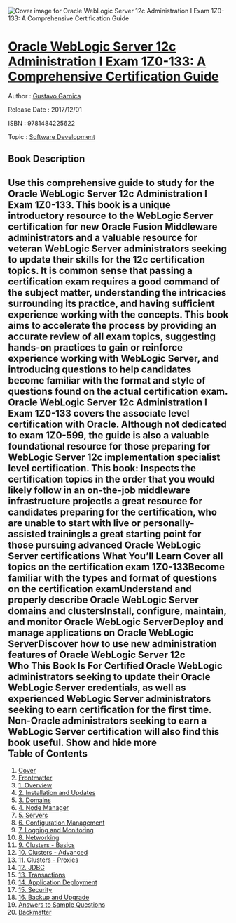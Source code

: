 ![Cover image for Oracle WebLogic Server 12c Administration I Exam 1Z0-133: A Comprehensive Certification Guide](https://imgdetail.ebookreading.net/cover/cover/software_development/EB9781484225622.jpg)

[Oracle WebLogic Server 12c Administration I Exam 1Z0-133: A Comprehensive Certification Guide](https://ebookreading.net/view/book/Oracle+WebLogic+Server+12c+Administration+I+Exam+1Z0-133%3A+A+Comprehensive+Certification+Guide-EB9781484225622_1.html "Oracle WebLogic Server 12c Administration I Exam 1Z0-133: A Comprehensive Certification Guide")
====================================================================================================================

Author : [Gustavo Garnica](https://ebookreading.net/search/author/Gustavo+Garnica)

Release Date : 2017/12/01

ISBN : 9781484225622

Topic : [Software Development](https://ebookreading.net/search/category/software-development)

Book Description
-----------------

 Use this comprehensive guide to study for the Oracle WebLogic Server 12c Administration I Exam 1Z0-133. This book is a unique introductory resource to the WebLogic Server certification for new Oracle Fusion Middleware administrators and a valuable resource for veteran WebLogic Server administrators seeking to update their skills for the 12c certification topics.
It is common sense that passing a certification exam requires a good command of the subject matter, understanding the intricacies surrounding its practice, and having sufficient experience working with the concepts. This book aims to accelerate the process by providing an accurate review of all exam topics, suggesting hands-on practices to gain or reinforce experience working with WebLogic Server, and introducing questions to help candidates become familiar with the format and style of questions found on the actual certification exam. 
Oracle WebLogic Server 12c Administration I Exam 1Z0-133 covers the associate level certification with Oracle. Although not dedicated to exam 1Z0-599, the guide is also a valuable foundational resource for those preparing for WebLogic Server 12c implementation specialist level certification. This book: Inspects the certification topics in the order that you would likely follow in an on-the-job middleware infrastructure projectIs a great resource for candidates preparing for the certification, who are unable to start with live or personally-assisted trainingIs a great starting point for those pursuing advanced Oracle WebLogic Server certifications   What You’ll Learn Cover all topics on the certification exam 1Z0-133Become familiar with the types and format of questions on the certification examUnderstand and properly describe Oracle WebLogic Server domains and clustersInstall, configure, maintain, and monitor Oracle WebLogic ServerDeploy and manage applications on Oracle WebLogic ServerDiscover how to use new administration features of Oracle WebLogic Server 12c     
 Who This Book Is For
 Certified Oracle WebLogic administrators seeking to update their Oracle WebLogic Server credentials, as well as experienced WebLogic Server administrators seeking to earn certification for the first time. Non-Oracle administrators seeking to earn a WebLogic Server certification will also find this book useful.
           Show and hide more                
Table of Contents
-----------------

1. [Cover](https://ebookreading.net/view/book/Oracle+WebLogic+Server+12c+Administration+I+Exam+1Z0-133%3A+A+Comprehensive+Certification+Guide-EB9781484225622_1.html)
1. [Frontmatter](https://ebookreading.net/view/book/Oracle+WebLogic+Server+12c+Administration+I+Exam+1Z0-133%3A+A+Comprehensive+Certification+Guide-EB9781484225622_2.html)
1. [1. Overview](https://ebookreading.net/view/book/Oracle+WebLogic+Server+12c+Administration+I+Exam+1Z0-133%3A+A+Comprehensive+Certification+Guide-EB9781484225622_3.html)
1. [2. Installation and Updates](https://ebookreading.net/view/book/Oracle+WebLogic+Server+12c+Administration+I+Exam+1Z0-133%3A+A+Comprehensive+Certification+Guide-EB9781484225622_4.html)
1. [3. Domains](https://ebookreading.net/view/book/Oracle+WebLogic+Server+12c+Administration+I+Exam+1Z0-133%3A+A+Comprehensive+Certification+Guide-EB9781484225622_5.html)
1. [4. Node Manager](https://ebookreading.net/view/book/Oracle+WebLogic+Server+12c+Administration+I+Exam+1Z0-133%3A+A+Comprehensive+Certification+Guide-EB9781484225622_6.html)
1. [5. Servers](https://ebookreading.net/view/book/Oracle+WebLogic+Server+12c+Administration+I+Exam+1Z0-133%3A+A+Comprehensive+Certification+Guide-EB9781484225622_7.html)
1. [6. Configuration Management](https://ebookreading.net/view/book/Oracle+WebLogic+Server+12c+Administration+I+Exam+1Z0-133%3A+A+Comprehensive+Certification+Guide-EB9781484225622_8.html)
1. [7. Logging and Monitoring](https://ebookreading.net/view/book/Oracle+WebLogic+Server+12c+Administration+I+Exam+1Z0-133%3A+A+Comprehensive+Certification+Guide-EB9781484225622_9.html)
1. [8. Networking](https://ebookreading.net/view/book/Oracle+WebLogic+Server+12c+Administration+I+Exam+1Z0-133%3A+A+Comprehensive+Certification+Guide-EB9781484225622_10.html)
1. [9. Clusters - Basics](https://ebookreading.net/view/book/Oracle+WebLogic+Server+12c+Administration+I+Exam+1Z0-133%3A+A+Comprehensive+Certification+Guide-EB9781484225622_11.html)
1. [10. Clusters - Advanced](https://ebookreading.net/view/book/Oracle+WebLogic+Server+12c+Administration+I+Exam+1Z0-133%3A+A+Comprehensive+Certification+Guide-EB9781484225622_12.html)
1. [11. Clusters - Proxies](https://ebookreading.net/view/book/Oracle+WebLogic+Server+12c+Administration+I+Exam+1Z0-133%3A+A+Comprehensive+Certification+Guide-EB9781484225622_13.html)
1. [12. JDBC](https://ebookreading.net/view/book/Oracle+WebLogic+Server+12c+Administration+I+Exam+1Z0-133%3A+A+Comprehensive+Certification+Guide-EB9781484225622_14.html)
1. [13. Transactions](https://ebookreading.net/view/book/Oracle+WebLogic+Server+12c+Administration+I+Exam+1Z0-133%3A+A+Comprehensive+Certification+Guide-EB9781484225622_15.html)
1. [14. Application Deployment](https://ebookreading.net/view/book/Oracle+WebLogic+Server+12c+Administration+I+Exam+1Z0-133%3A+A+Comprehensive+Certification+Guide-EB9781484225622_16.html)
1. [15. Security](https://ebookreading.net/view/book/Oracle+WebLogic+Server+12c+Administration+I+Exam+1Z0-133%3A+A+Comprehensive+Certification+Guide-EB9781484225622_17.html)
1. [16. Backup and Upgrade](https://ebookreading.net/view/book/Oracle+WebLogic+Server+12c+Administration+I+Exam+1Z0-133%3A+A+Comprehensive+Certification+Guide-EB9781484225622_18.html)
1. [Answers to Sample Questions](https://ebookreading.net/view/book/Oracle+WebLogic+Server+12c+Administration+I+Exam+1Z0-133%3A+A+Comprehensive+Certification+Guide-EB9781484225622_19.html)
1. [Backmatter](https://ebookreading.net/view/book/Oracle+WebLogic+Server+12c+Administration+I+Exam+1Z0-133%3A+A+Comprehensive+Certification+Guide-EB9781484225622_20.html)
